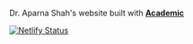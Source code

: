 Dr. Aparna Shah's website built with [**Academic**](https://github.com/gcushen/hugo-academic)

[![Netlify Status](https://api.netlify.com/api/v1/badges/6d3cf818-59e3-4ee0-a46e-1cd0de131100/deploy-status)](https://app.netlify.com/sites/aparna-shah/deploys)